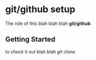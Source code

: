 # git/github setup

The role of this blah blah blah **git/github**

## Getting Started

to check it out blah blah _git clone_